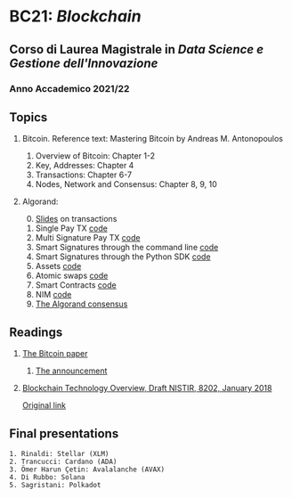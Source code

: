 # BC21: *Blockchain* #
## Corso di Laurea Magistrale in *Data Science e Gestione dell'Innovazione* ##
### Anno Accademico 2021/22 ###

## Topics ##
1. Bitcoin. Reference text: Mastering Bitcoin by Andreas M. Antonopoulos

    1. Overview of Bitcoin: Chapter 1-2
    2. Key, Addresses: Chapter 4
    3. Transactions: Chapter 6-7
    4. Nodes, Network and Consensus: Chapter 8, 9, 10

2. Algorand:

    0. [Slides](./slides.pdf) on transactions
    1. Single Pay TX [code](./Code/01-SinglePayTx)
    2. Multi Signature Pay TX  [code](./Code/02-MultiPayTx)
    3. Smart Signatures through the command line [code](./Code/03-SmartSigPayTX-CLI)
    4. Smart Signatures through the Python SDK [code](./Code/04-SmartSigPayTX-PY)
    6. Assets [code](./Code/06-Assets)
    7. Atomic swaps [code](./Code/07-AtomicSwaps)
    8. Smart Contracts [code](./Code/08-SmartContracts)
    9. NIM [code](./Code/09-NIM)
    10. [The Algorand consensus](./Consensus) 
    
## Readings ##
1. [The Bitcoin paper](https://bitcoin.org/bitcoin.pdf)

    1. [The announcement](https://www.metzdowd.com/pipermail/cryptography/2008-October/014810.html)

2. [Blockchain Technology Overview, Draft NISTIR, 8202, January 2018](./Readings/nistir8202-draft.pdf)

    [Original link](https://csrc.nist.gov/CSRC/media/Publications/nistir/8202/draft/documents/nistir8202-draft.pdf)



## Final presentations ##

    1. Rinaldi: Stellar (XLM)
    2. Trancucci: Cardano (ADA)
    3. Ömer Harun Çetin: Avalalanche (AVAX)
    4. Di Rubbo: Solana
    5. Sagristani: Polkadot

    
